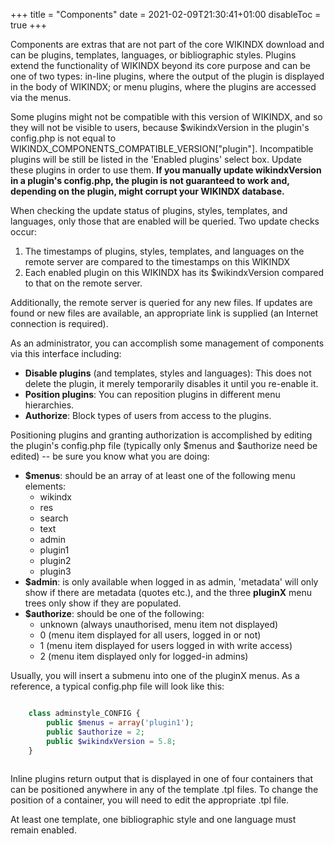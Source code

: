 +++
title = "Components"
date = 2021-02-09T21:30:41+01:00
disableToc = true
+++

Components are extras that are not part of the core WIKINDX download and can be plugins, templates, languages, or bibliographic styles. Plugins extend the functionality of WIKINDX beyond its core purpose and can be one of two types:  in-line plugins, where the output of the plugin is displayed in the body of WIKINDX; or menu plugins, where the plugins are accessed via the menus.

Some plugins might not be compatible with this version of WIKINDX, and so they will not be visible to users, because $wikindxVersion in the plugin's config.php is not equal to WIKINDX_COMPONENTS_COMPATIBLE_VERSION["plugin"]. Incompatible plugins will be still be listed in the 'Enabled plugins' select box. Update these plugins in order to use them. **If you manually update wikindxVersion in a plugin's config.php, the plugin is not guaranteed to work and, depending on the plugin, might corrupt your WIKINDX database.**

When checking the update status of plugins, styles, templates, and languages, only those that are enabled will be queried. Two update checks occur:

1. The timestamps of plugins, styles, templates, and languages on the remote server are compared to the timestamps on this WIKINDX
1. Each enabled plugin on this WIKINDX has its $wikindxVersion compared to that on the remote server.

Additionally, the remote server is queried for any new files. If updates are found or new files are available, an appropriate link is supplied (an Internet connection is required).

As an administrator, you can accomplish some management of components via this interface including:

* **Disable plugins** (and templates, styles and languages):  This does not delete the plugin, it merely temporarily disables it until you re-enable it.
* **Position plugins**:  You can reposition plugins in different menu hierarchies.
* **Authorize**: Block types of users from access to the plugins.

Positioning plugins and granting authorization is accomplished by editing the plugin's config.php file (typically only $menus and $authorize need be edited) -- be sure you know what you are doing:

* **$menus**: should be an array of at least one of the following menu elements:
  - wikindx
  - res
  - search
  - text
  - admin
  - plugin1
  - plugin2
  - plugin3
* **$admin**: is only available when logged in as admin, 'metadata' will only show if there are metadata (quotes etc.), and the three **pluginX** menu trees only show if they are populated.
* **$authorize**: should be one of the following:
  - unknown (always unauthorised, menu item not displayed)
  - 0 (menu item displayed for all users, logged in or not)
  - 1 (menu item displayed for users logged in with write access)
  - 2 (menu item displayed only for logged-in admins)

Usually, you will insert a submenu into one of the pluginX menus. As a reference, a typical config.php file will look like this:

```php

    class adminstyle_CONFIG {
        public $menus = array('plugin1');
        public $authorize = 2;
    	public $wikindxVersion = 5.8;
    }
    
```


Inline plugins return output that is displayed in one of four containers that can be positioned anywhere in any of the template .tpl files.  To change the position of a container, you will need to edit the appropriate .tpl file.

At least one template, one bibliographic style and one language must remain enabled.
